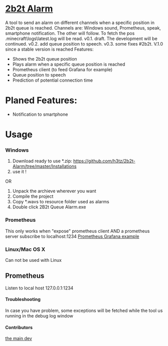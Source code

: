 [2b2t Alarm](https://github.com/h3tz/2b2t-Alarm)
===========
A tool to send an alarm on different channels when a specific position in 2b2t queue is reached. Channels are: Windows sound, Prometheus, speak, smartphone notification. The other will follow. To fetch the pos \.minecraft\logs\latest.log will be read.
v0.1. draft. The development will be continued. v0.2. add queue position to speech. v0.3. some fixes #2b2t. V.1.0 since a stable version is reached
Features:
- Shows the 2b2t queue position
- Plays alarm when a specific queue position is reached
- Prometheus client (to feed Grafana for example)
- Queue position to speech
- Prediction of potential connection time
 
 Planed Features:
 =========
 - Notification to smartphone

Usage
=====

### Windows
 1. Download ready to use *.zip: https://github.com/h3tz/2b2t-Alarm/tree/master/Installations
 2. use it !
 
 OR
 
 1. Unpack the archieve wherever you want
 2. Compile the project
 3. Copy *.wavs to resource folder used as alarms
 4. Double click 2B2t Queue Alarm.exe

### Prometheus
  This only works when "expose" prometheus client AND a prometheus server subscribe to localhost:1234
  [Prometheus Grafana example](https://github.com/h3tz/2b2t-Alarm/blob/master/2b2tPrometheus.PNG)

### Linux/Mac OS X
Can not be used with Linux

## Prometheus
Listen to local host 127.0.0.1:1234

#### Troubleshooting
In case you have problem, some exceptions will be fetched while the tool us running in the debug log window

#### Contributors
[the main dev](https://github.com/h3tz)
